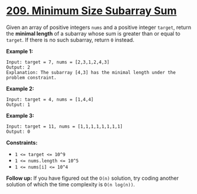 # [209. Minimum Size Subarray Sum](https://leetcode.com/problems/minimum-size-subarray-sum/description/?envType=study-plan-v2&envId=top-interview-150)

Given an array of positive integers `nums` and a positive integer `target`, return the **minimal length** of a subarray whose sum is greater than or equal to `target`. If there is no such subarray, return `0` instead.

**Example 1:**

```
Input: target = 7, nums = [2,3,1,2,4,3]
Output: 2
Explanation: The subarray [4,3] has the minimal length under the problem constraint.
```

**Example 2:**

```
Input: target = 4, nums = [1,4,4]
Output: 1
```

**Example 3:**

```
Input: target = 11, nums = [1,1,1,1,1,1,1,1]
Output: 0
```

**Constraints:**

- `1 <= target <= 10^9`
- `1 <= nums.length <= 10^5`
- `1 <= nums[i] <= 10^4`

**Follow up:** If you have figured out the `O(n)` solution, try coding another solution of which the time complexity is `O(n log(n))`.
